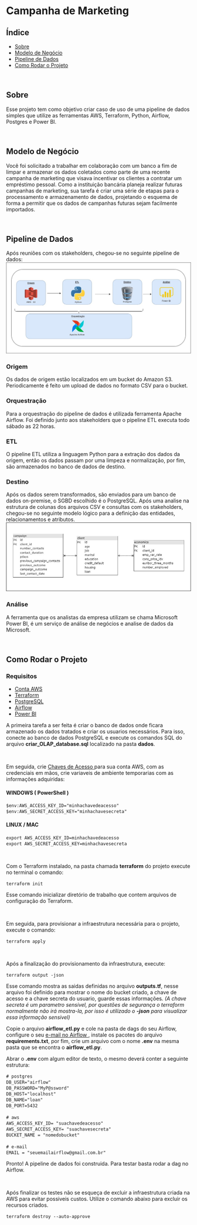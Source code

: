 # Campanha de Marketing

## Índice

- [Sobre](#sobre)
- [Modelo de Negócio](#md_negocio)
- [Pipeline de Dados](#pipeline)
- [Como Rodar o Projeto](#run)

<br>

## Sobre <a name = "sobre"></a>

Esse projeto tem como objetivo criar caso de uso de uma pipeline de dados simples que utilize as ferramentas AWS, Terraform, Python, Airflow, Postgres e Power BI.

<br>

## Modelo de Negócio <a name = "md_negocio"></a>

Você foi solicitado a trabalhar em colaboração com um banco a fim de limpar e armazenar os dados coletados como parte de uma recente campanha de marketing que visava incentivar os clientes a contratar um empréstimo pessoal. Como a instituição bancária planeja realizar futuras campanhas de marketing, sua tarefa é criar uma série de etapas para o processamento e armazenamento de dados, projetando o esquema de forma a permitir que os dados de campanhas futuras sejam facilmente importados.

<br>

## Pipeline de Dados <a name = "pipeline"></a>

Após reuniões com os stakeholders, chegou-se no seguinte pipeline de dados:
<br>
<img src="img/pipeline.jpg" alt="Pipeline de dados" border="0">
<br>


### Origem

Os dados de origem estão localizados em um bucket do Amazon S3. Periodicamente é feito um upload de dados no formato CSV para o bucket.

### Orquestração

Para a orquestração do pipeline de dados é utilizada ferramenta Apache Airflow. Foi definido junto aos stakeholders que o pipeline ETL executa todo sábado as 22 horas.

### ETL

O pipeline ETL utiliza a linguagem Python para a extração dos dados da origem, então os dados passam por uma limpeza e normalização, por fim, são armazenados no banco de dados de destino. 

### Destino

Após os dados serem transformados, são enviados para um banco de dados on-premise, o SGBD escolhido é o PostgreSQL. Após uma analise na estrutura de colunas dos arquivos CSV e consultas com os stakeholders, chegou-se no seguinte modelo lógico para a definição das entidades, relacionamentos e atributos.
<br>
<img src="img/modelo_logico.jpg" alt="Modelo Lógico" border="0">
<br>
 
### Análise

A ferramenta que os analistas da empresa utilizam se chama Microsoft Power BI, é um serviço de análise de negócios e analise de dados da Microsoft.

<br>

## Como Rodar o Projeto <a name = "run"></a>

### Requisitos
 - <a href="https://aws.amazon.com/pt/free/?trk=16c88e2f-f4a2-4df9-a8da-5cec9a840180&sc_channel=ps&ef_id=Cj0KCQjwy9-kBhCHARIsAHpBjHgoBuCsAGz5KbOD-mBqkU-pjhss27HIyogO5NptoI4K8hKOtHVkpkMaAms4EALw_wcB:G:s&s_kwcid=AL!4422!3!659757281492!e!!g!!conta%20da%20aws!20187397673!152493143234&all-free-tier.sort-by=item.additionalFields.SortRank&all-free-tier.sort-order=asc&awsf.Free%20Tier%20Types=*all&awsf.Free%20Tier%20Categories=*all">Conta AWS</a>
  - <a href="https://developer.hashicorp.com/terraform/downloads?product_intent=terraform">Terraform</a>
  - <a href="https://www.postgresql.org/download/">PostgreSQL</a>
  - <a href="https://airflow.apache.org/">Airflow</a>
- <a href="https://powerbi.microsoft.com/pt-br/landing/free-account/?ef_id=_k_Cj0KCQjwy9-kBhCHARIsAHpBjHgXvtqDiWjvWJn-ef6tK6aXC7WwkVPw8FhtNFNEr-rM4M2ZU9wLwWQaApLhEALw_wcB_k_&OCID=AIDcmmk4cy2ahx_SEM__k_Cj0KCQjwy9-kBhCHARIsAHpBjHgXvtqDiWjvWJn-ef6tK6aXC7WwkVPw8FhtNFNEr-rM4M2ZU9wLwWQaApLhEALw_wcB_k_&gclid=Cj0KCQjwy9-kBhCHARIsAHpBjHgXvtqDiWjvWJn-ef6tK6aXC7WwkVPw8FhtNFNEr-rM4M2ZU9wLwWQaApLhEALw_wcB">Power BI</a>

A primeira tarefa a ser feita é criar o banco de dados onde ficara armazenado os dados tratados e criar os usuarios necessários. Para isso, conecte ao banco de dados PostgreSQL e execute os comandos SQL do arquivo <b>criar_OLAP_database.sql</b> localizado na pasta <b>dados</b>.

<br>

Em seguida, crie <a href="https://docs.aws.amazon.com/pt_br/toolkit-for-visual-studio/latest/user-guide/keys-profiles-credentials.html">Chaves de Acesso </a> para sua conta AWS, com as credenciais em mãos, crie variaveis de ambiente temporarias com as informações adquiridas:
#### WINDOWS ( PowerShell )
```
$env:AWS_ACCESS_KEY_ID="minhachavedeacesso"
$env:AWS_SECRET_ACCESS_KEY="minhachavesecreta"
```

#### LINUX / MAC
```
export AWS_ACCESS_KEY_ID=minhachavedeacesso
export AWS_SECRET_ACCESS_KEY=minhachavesecreta
```

<br>

Com o Terraform instalado, na pasta chamada <b>terraform</b> do projeto execute no terminal o comando: 
```
terraform init
```
Esse comando inicializar diretório de trabalho que contem arquivos de configuração do Terraform.

<br>

Em seguida, para provisionar a infraestrutura necessária para o projeto, execute o comando:
```
terraform apply
```

<br>

Após a finalização do provisionamento da infraestrutura, execute:
```
terraform output -json
```
Esse comando mostra as saidas definidas no arquivo <b>outputs.tf</b>, nesse arquivo foi definido para mostrar o nome do bucket criado, a chave de acesso e a chave secreta do usuario, guarde essas informações<i>. (A chave secreta é um parametro sensivel, por questões de segurança o terraform normalmente não irá mostra-la, por isso é utilizado o <b>-json</b> para visualizar essa informação sensivel)</i>

Copie o arquivo <b>airflow_etl.py</b> e cole na pasta de dags do seu Airflow, configure o seu <a href="https://airflow.apache.org/docs/apache-airflow/stable/howto/email-config.html">e-mail no Airflow </a>, instale os pacotes do arquivo <b>requirements.txt</b>, por fim, crie um arquivo com o nome <b>.env</b> na mesma pasta que se encontra o <b>airflow_etl.py</b>.

Abrar o <b>.env</b> com algum editor de texto, o mesmo deverá conter a seguinte estrutura:

```
# postgres
DB_USER="airflow"
DB_PASSWORD="MyP@ssword"
DB_HOST="localhost"
DB_NAME="loan"
DB_PORT=5432

# aws
AWS_ACCESS_KEY_ID= "suachavedeacesso"
AWS_SECRET_ACCESS_KEY= "suachavesecreta"
BUCKET_NAME = "nomedobucket"

# e-mail
EMAIL = "seuemailairflow@gmail.com.br"
```

Pronto! A pipeline de dados foi construida. Para testar basta rodar a dag no Airflow.

<br>

Após finalizar os testes não se esqueça de excluir a infraestrutura criada na AWS para evitar possiveis custos. Utilize o comando abaixo para excluir os recursos criados.
```
terraform destroy --auto-approve
```